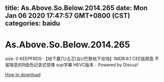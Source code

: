 
title: As.Above.So.Below.2014.265
date: Mon Jan 06 2020 17:47:57 GMT+0800 (CST)    
categories: baidu
---

# As.Above.So.Below.2014.265
size: 0
 KEEPFRDS-【地下墓穴/忐忑(台)/巴黎地下坟场】IMDB:6.1 CEE版原盘 不留喘息的R级伪记录式惊悚 sup字幕 HEVC版本 - Powered by Discuz!
 

[How to download](https://bpcam.bemobtrk.com/go/2ceec3aa-1ca2-46d6-b9ff-aaa5c184517c?jno=1814)